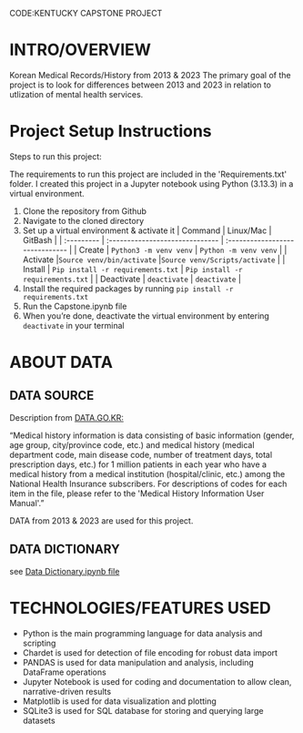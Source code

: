 CODE:KENTUCKY CAPSTONE PROJECT

# INTRO/OVERVIEW
Korean Medical Records/History from 2013 & 2023
The primary goal of the project is to look for differences between 2013 and 2023 in relation to utlization of mental health services.

# Project Setup Instructions

Steps to run this project:

The requirements to run this project are included in the 'Requirements.txt' folder. I created this project in a Jupyter notebook using Python (3.13.3) in a virtual environment.

1. Clone the repository from Github
2. Navigate to the cloned directory
3. Set up a virtual environment & activate it
   | Command    | Linux/Mac                       | GitBash                         |
   | :--------- | :------------------------------ | :------------------------------ |
   | Create     | `Python3 -m venv venv`            | `Python -m venv venv`             |
   | Activate   |`Source venv/bin/activate`        |`Source venv/Scripts/activate`    |
   | Install    | `Pip install -r requirements.txt` | `Pip install -r requirements.txt` |
   | Deactivate | `deactivate`                      | `deactivate`                      |
5. Install the required packages by running `pip install -r requirements.txt`
6. Run the Capstone.ipynb file
7. When you’re done, deactivate the virtual environment by entering `deactivate` in your terminal


# ABOUT DATA

## DATA SOURCE

Description from [DATA.GO.KR:](https://www.data.go.kr/en/data/15007115/fileData.do)

“Medical history information is data consisting of basic information (gender, age group, city/province code, etc.) and medical history (medical department code, main disease code, number of treatment days, total prescription days, etc.) for 1 million patients in each year who have a medical history from a medical institution (hospital/clinic, etc.) among the National Health Insurance subscribers. For descriptions of codes for each item in the file, please refer to the 'Medical History Information User Manual'.”

DATA from 2013 & 2023 are used for this project.

## DATA DICTIONARY
see [Data Dictionary.ipynb file](Data_Dictionary.ipynb)

# TECHNOLOGIES/FEATURES USED
- Python is the main programming language for data analysis and scripting
- Chardet is used for detection of file encoding for robust data import
- PANDAS is used for data manipulation and analysis, including DataFrame operations
- Jupyter Notebook is used for coding and documentation to allow clean, narrative-driven results
- Matplotlib is used for data visualization and plotting
- SQLite3 is used for SQL database for storing and querying large datasets